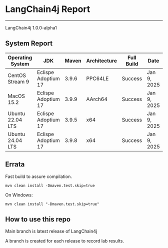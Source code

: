 # LangChain4j Report
--- 

LangChain4j 1.0.0-alpha1

## System Report

| Operating System    | JDK       | Maven | Architecture | Full Build | Date  | Notes |
|---------------------|-----------|-------|--------------|------------|-------|-------|
| CentOS Stream 9     | Eclispe Adoptium 17  | 3.9.6 | PPC64LE      | Success  | Jan 9, 2025 | |
| MacOS 15.2          | Eclispe Adoptium 17 | 3.9.9 | AArch64      | Success | Jan 9, 2025 | |
| Ubuntu 22.04 LTS    | Eclispe Adoptium 17  | 3.9.5 | x64      | Success | Jan 9, 2025 | |
| Ubuntu 24.04 LTS    | Eclispe Adoptium 17  | 3.9.8 | x64      | Success | Jan 9, 2025 | |


## Errata


Fast build to assure compilation. 
```
mvn clean install -Dmaven.test.skip=true
```

On Windows:
```
mvn clean install "-Dmaven.test.skip=true"
```

## How to use this repo

Main branch is latest release of LangChain4j

A branch is created for each release to record lab results.
